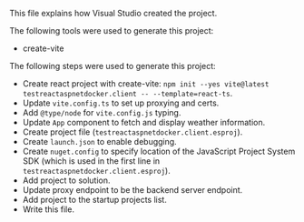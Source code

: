 This file explains how Visual Studio created the project.

The following tools were used to generate this project:
- create-vite

The following steps were used to generate this project:
- Create react project with create-vite: `npm init --yes vite@latest testreactaspnetdocker.client -- --template=react-ts`.
- Update `vite.config.ts` to set up proxying and certs.
- Add `@type/node` for `vite.config.js` typing.
- Update `App` component to fetch and display weather information.
- Create project file (`testreactaspnetdocker.client.esproj`).
- Create `launch.json` to enable debugging.
- Create `nuget.config` to specify location of the JavaScript Project System SDK (which is used in the first line in `testreactaspnetdocker.client.esproj`).
- Add project to solution.
- Update proxy endpoint to be the backend server endpoint.
- Add project to the startup projects list.
- Write this file.
